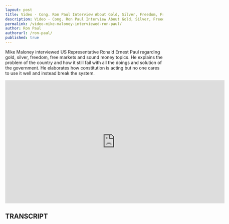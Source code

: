 ```yaml
---
layout: post
title: Video - Cong. Ron Paul Interview About Gold, Silver, Freedom, Free Markets And Sound Money
description: Video - Cong. Ron Paul Interview About Gold, Silver, Freedom, Free Markets And Sound Money
permalink: /video-mike-maloney-interviewed-ron-paul/
author: Ron Paul
authorurl: /ron-paul/
published: true
---
```


<p>Mike Maloney interviewed US Representative Ronald Ernest Paul regarding gold, silver, freedom, free markets and sound money topics. He explains the problem of the country and how it still fail with all the doings and solution of the government. He elaborates how constitution is acting but no one cares to use it well and instead break the system.</p>

<center><iframe width="700" height="394" src="https://www.youtube.com/embed/q3SOlXxUBLk" frameborder="0" allowfullscreen></iframe></center>

<h2>TRANSCRIPT</h2>

